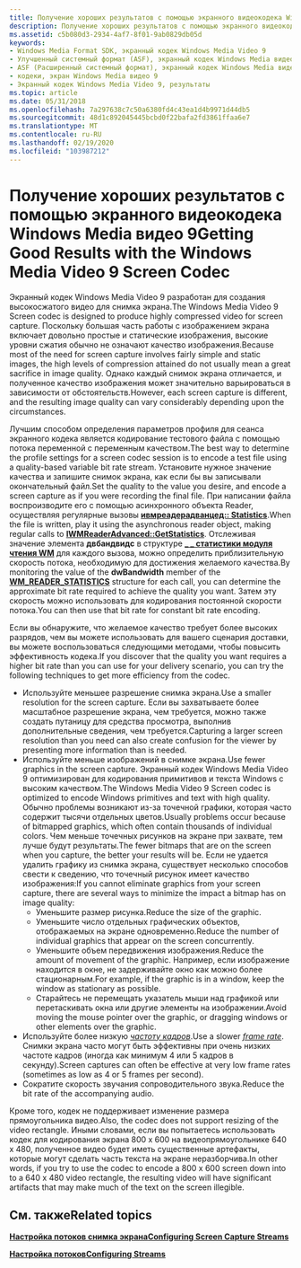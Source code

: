 ```yaml
---
title: Получение хороших результатов с помощью экранного видеокодека Windows Media видео 9
description: Получение хороших результатов с помощью экранного видеокодека Windows Media видео 9
ms.assetid: c5b080d3-2934-4af7-8f01-9ab0829db05d
keywords:
- Windows Media Format SDK, экранный кодек Windows Media Video 9
- Улучшенный системный формат (ASF), экранный кодек Windows Media видео 9
- ASF (Расширенный системный формат), экранный кодек Windows Media видео 9
- кодеки, экран Windows Media видео 9
- Экранный кодек Windows Media Video 9, результаты
ms.topic: article
ms.date: 05/31/2018
ms.openlocfilehash: 7a297638c7c50a6380fd4c43ea1d4b9971d44db5
ms.sourcegitcommit: 48d1c892045445bcbd0f22bafa2fd3861ffaa6e7
ms.translationtype: MT
ms.contentlocale: ru-RU
ms.lasthandoff: 02/19/2020
ms.locfileid: "103987212"
---
```

# <a name="getting-good-results-with-the-windows-media-video-9-screen-codec"></a><span data-ttu-id="43227-108">Получение хороших результатов с помощью экранного видеокодека Windows Media видео 9</span><span class="sxs-lookup"><span data-stu-id="43227-108">Getting Good Results with the Windows Media Video 9 Screen Codec</span></span>

<span data-ttu-id="43227-109">Экранный кодек Windows Media Video 9 разработан для создания высокосжатого видео для снимка экрана.</span><span class="sxs-lookup"><span data-stu-id="43227-109">The Windows Media Video 9 Screen codec is designed to produce highly compressed video for screen capture.</span></span> <span data-ttu-id="43227-110">Поскольку большая часть работы с изображением экрана включает довольно простые и статические изображения, высокие уровни сжатия обычно не означают качество изображения.</span><span class="sxs-lookup"><span data-stu-id="43227-110">Because most of the need for screen capture involves fairly simple and static images, the high levels of compression attained do not usually mean a great sacrifice in image quality.</span></span> <span data-ttu-id="43227-111">Однако каждый снимок экрана отличается, и полученное качество изображения может значительно варьироваться в зависимости от обстоятельств.</span><span class="sxs-lookup"><span data-stu-id="43227-111">However, each screen capture is different, and the resulting image quality can vary considerably depending upon the circumstances.</span></span>

<span data-ttu-id="43227-112">Лучшим способом определения параметров профиля для сеанса экранного кодека является кодирование тестового файла с помощью потока переменной с переменным качеством.</span><span class="sxs-lookup"><span data-stu-id="43227-112">The best way to determine the profile settings for a screen codec session is to encode a test file using a quality-based variable bit rate stream.</span></span> <span data-ttu-id="43227-113">Установите нужное значение качества и запишите снимок экрана, как если бы вы записывали окончательный файл.</span><span class="sxs-lookup"><span data-stu-id="43227-113">Set the quality to the value you desire, and encode a screen capture as if you were recording the final file.</span></span> <span data-ttu-id="43227-114">При написании файла воспроизводите его с помощью асинхронного объекта Reader, осуществляя регулярные вызовы [**ивмреадерадванцед:: Statistics**](/previous-versions/windows/desktop/api/Wmsdkidl/nf-wmsdkidl-iwmreaderadvanced-getstatistics).</span><span class="sxs-lookup"><span data-stu-id="43227-114">When the file is written, play it using the asynchronous reader object, making regular calls to [**IWMReaderAdvanced::GetStatistics**](/previous-versions/windows/desktop/api/Wmsdkidl/nf-wmsdkidl-iwmreaderadvanced-getstatistics).</span></span> <span data-ttu-id="43227-115">Отслеживая значение элемента **двбандвидс** в структуре [**\_ \_ статистики модуля чтения WM**](/previous-versions/windows/desktop/api/wmsdkidl/ns-wmsdkidl-wm_reader_statistics) для каждого вызова, можно определить приблизительную скорость потока, необходимую для достижения желаемого качества.</span><span class="sxs-lookup"><span data-stu-id="43227-115">By monitoring the value of the **dwBandwidth** member of the [**WM\_READER\_STATISTICS**](/previous-versions/windows/desktop/api/wmsdkidl/ns-wmsdkidl-wm_reader_statistics) structure for each call, you can determine the approximate bit rate required to achieve the quality you want.</span></span> <span data-ttu-id="43227-116">Затем эту скорость можно использовать для кодирования постоянной скорости потока.</span><span class="sxs-lookup"><span data-stu-id="43227-116">You can then use that bit rate for constant bit rate encoding.</span></span>

<span data-ttu-id="43227-117">Если вы обнаружите, что желаемое качество требует более высоких разрядов, чем вы можете использовать для вашего сценария доставки, вы можете воспользоваться следующими методами, чтобы повысить эффективность кодека.</span><span class="sxs-lookup"><span data-stu-id="43227-117">If you discover that the quality you want requires a higher bit rate than you can use for your delivery scenario, you can try the following techniques to get more efficiency from the codec.</span></span>

-   <span data-ttu-id="43227-118">Используйте меньшее разрешение снимка экрана.</span><span class="sxs-lookup"><span data-stu-id="43227-118">Use a smaller resolution for the screen capture.</span></span> <span data-ttu-id="43227-119">Если вы захватываете более масштабное разрешение экрана, чем требуется, можно также создать путаницу для средства просмотра, выполнив дополнительные сведения, чем требуется.</span><span class="sxs-lookup"><span data-stu-id="43227-119">Capturing a larger screen resolution than you need can also create confusion for the viewer by presenting more information than is needed.</span></span>
-   <span data-ttu-id="43227-120">Используйте меньше изображений в снимке экрана.</span><span class="sxs-lookup"><span data-stu-id="43227-120">Use fewer graphics in the screen capture.</span></span> <span data-ttu-id="43227-121">Экранный кодек Windows Media Video 9 оптимизирован для кодирования примитивов и текста Windows с высоким качеством.</span><span class="sxs-lookup"><span data-stu-id="43227-121">The Windows Media Video 9 Screen codec is optimized to encode Windows primitives and text with high quality.</span></span> <span data-ttu-id="43227-122">Обычно проблемы возникают из-за точечной графики, которая часто содержит тысячи отдельных цветов.</span><span class="sxs-lookup"><span data-stu-id="43227-122">Usually problems occur because of bitmapped graphics, which often contain thousands of individual colors.</span></span> <span data-ttu-id="43227-123">Чем меньше точечных рисунков на экране при захвате, тем лучше будут результаты.</span><span class="sxs-lookup"><span data-stu-id="43227-123">The fewer bitmaps that are on the screen when you capture, the better your results will be.</span></span> <span data-ttu-id="43227-124">Если не удается удалить графику из снимка экрана, существует несколько способов свести к сведению, что точечный рисунок имеет качество изображения:</span><span class="sxs-lookup"><span data-stu-id="43227-124">If you cannot eliminate graphics from your screen capture, there are several ways to minimize the impact a bitmap has on image quality:</span></span>
    -   <span data-ttu-id="43227-125">Уменьшите размер рисунка.</span><span class="sxs-lookup"><span data-stu-id="43227-125">Reduce the size of the graphic.</span></span>
    -   <span data-ttu-id="43227-126">Уменьшите число отдельных графических объектов, отображаемых на экране одновременно.</span><span class="sxs-lookup"><span data-stu-id="43227-126">Reduce the number of individual graphics that appear on the screen concurrently.</span></span>
    -   <span data-ttu-id="43227-127">Уменьшите объем передвижения изображения.</span><span class="sxs-lookup"><span data-stu-id="43227-127">Reduce the amount of movement of the graphic.</span></span> <span data-ttu-id="43227-128">Например, если изображение находится в окне, не задерживайте окно как можно более стационарным.</span><span class="sxs-lookup"><span data-stu-id="43227-128">For example, if the graphic is in a window, keep the window as stationary as possible.</span></span>
    -   <span data-ttu-id="43227-129">Старайтесь не перемещать указатель мыши над графикой или перетаскивать окна или другие элементы на изображении.</span><span class="sxs-lookup"><span data-stu-id="43227-129">Avoid moving the mouse pointer over the graphic, or dragging windows or other elements over the graphic.</span></span>
-   <span data-ttu-id="43227-130">Используйте более низкую [*частоту кадров*](wmformat-glossary.md).</span><span class="sxs-lookup"><span data-stu-id="43227-130">Use a slower [*frame rate*](wmformat-glossary.md).</span></span> <span data-ttu-id="43227-131">Снимки экрана часто могут быть эффективны при очень низких частоте кадров (иногда как минимум 4 или 5 кадров в секунду).</span><span class="sxs-lookup"><span data-stu-id="43227-131">Screen captures can often be effective at very low frame rates (sometimes as low as 4 or 5 frames per second).</span></span>
-   <span data-ttu-id="43227-132">Сократите скорость звучания сопроводительного звука.</span><span class="sxs-lookup"><span data-stu-id="43227-132">Reduce the bit rate of the accompanying audio.</span></span>

<span data-ttu-id="43227-133">Кроме того, кодек не поддерживает изменение размера прямоугольника видео.</span><span class="sxs-lookup"><span data-stu-id="43227-133">Also, the codec does not support resizing of the video rectangle.</span></span> <span data-ttu-id="43227-134">Иными словами, если вы попытаетесь использовать кодек для кодирования экрана 800 x 600 на видеопрямоугольнике 640 x 480, полученное видео будет иметь существенные артефакты, которые могут сделать часть текста на экране неразборчива.</span><span class="sxs-lookup"><span data-stu-id="43227-134">In other words, if you try to use the codec to encode a 800 x 600 screen down into to a 640 x 480 video rectangle, the resulting video will have significant artifacts that may make much of the text on the screen illegible.</span></span>

## <a name="related-topics"></a><span data-ttu-id="43227-135">См. также</span><span class="sxs-lookup"><span data-stu-id="43227-135">Related topics</span></span>

<dl> <dt>

[<span data-ttu-id="43227-136">**Настройка потоков снимка экрана**</span><span class="sxs-lookup"><span data-stu-id="43227-136">**Configuring Screen Capture Streams**</span></span>](configuring-screen-capture-streams.md)
</dt> <dt>

[<span data-ttu-id="43227-137">**Настройка потоков**</span><span class="sxs-lookup"><span data-stu-id="43227-137">**Configuring Streams**</span></span>](configuring-streams.md)
</dt> </dl>

 

 




